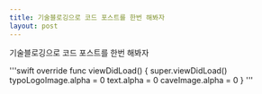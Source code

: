 ```yaml
---
title: 기술블로깅으로 코드 포스트를 한번 해봐자
layout: post
---
```



기술블로깅으로 코드 포스트를 한번 해봐자

'''swift
    override func viewDidLoad() {
        super.viewDidLoad()
        typoLogoImage.alpha = 0
        text.alpha = 0
        caveImage.alpha = 0
    }
'''
